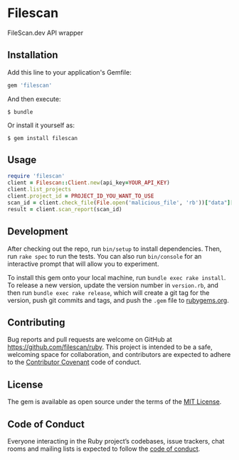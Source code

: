 # Filescan

FileScan.dev API wrapper

## Installation

Add this line to your application's Gemfile:

```ruby
gem 'filescan'
```

And then execute:

    $ bundle

Or install it yourself as:

    $ gem install filescan

## Usage

```ruby
require 'filescan'
client = Filescan::Client.new(api_key=YOUR_API_KEY)
client.list_projects
client.project_id = PROJECT_ID_YOU_WANT_TO_USE
scan_id = client.check_file(File.open('malicious_file', 'rb'))["data"]["id"]
result = client.scan_report(scan_id)
```


## Development

After checking out the repo, run `bin/setup` to install dependencies. Then, run `rake spec` to run the tests. You can also run `bin/console` for an interactive prompt that will allow you to experiment.

To install this gem onto your local machine, run `bundle exec rake install`. To release a new version, update the version number in `version.rb`, and then run `bundle exec rake release`, which will create a git tag for the version, push git commits and tags, and push the `.gem` file to [rubygems.org](https://rubygems.org).

## Contributing

Bug reports and pull requests are welcome on GitHub at https://github.com/filescan/ruby. This project is intended to be a safe, welcoming space for collaboration, and contributors are expected to adhere to the [Contributor Covenant](http://contributor-covenant.org) code of conduct.

## License

The gem is available as open source under the terms of the [MIT License](https://opensource.org/licenses/MIT).

## Code of Conduct

Everyone interacting in the Ruby project’s codebases, issue trackers, chat rooms and mailing lists is expected to follow the [code of conduct](https://github.com/filescan/ruby/blob/master/CODE_OF_CONDUCT.md).
